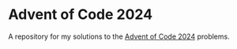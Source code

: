 # Advent of Code 2024

A repository for my solutions to the [Advent of Code 2024](https://adventofcode.com/2024) problems.
